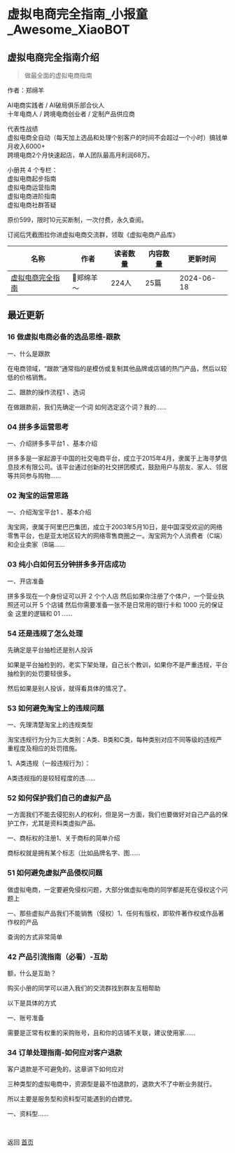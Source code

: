 # 虚拟电商完全指南_小报童_Awesome_XiaoBOT

## 虚拟电商完全指南介绍
> 做最全面的虚拟电商指南    
    
作者：郑绵羊    
    
AI电商实践者 / AI破局俱乐部合伙人    
十年电商人 / 跨境电商创业者 / 定制产品供应商    
    
代表性战绩    
虚拟电商全自动（每天加上选品和处理个别客户的时间不会超过一个小时）搞钱单月收入6000+    
跨境电商2个月快速起店，单人团队最高月利润68万。    
    
小册共 4 个专栏：    
虚拟电商起步指南    
虚拟电商运营指南    
虚拟电商进阶指南    
虚拟电商社群答疑    
    
原价599，限时10元买断制，一次付费，永久查阅。    
    
订阅后凭截图拉你进虚拟电商交流群，领取《虚拟电商产品库》  
  


|名称|作者|读者数量|内容数量|更新时间|
|---|---|---|---|---|
|[虚拟电商完全指南](https://xiaobot.net/p/zhengbot001?refer=0b133df9-27dc-423b-8101-639049001c13)|🤔郑绵羊～|224人|25篇|2024-06-18|

## 最近更新
### 16 做虚拟电商必备的选品思维-跟款

一、什么是跟款

在电商领域，“跟款”通常指的是模仿或复制其他品牌或店铺的热门产品，然后以较低的价格销售。

二、跟款的操作流程1 、选词

在做跟款前，我们先确定一个词 如何选定这个词？我的......

### 04 拼多多运营思考

一、介绍拼多多平台1 、基本介绍

拼多多是一家起源于中国的社交电商平台，成立于2015年4月，隶属于上海寻梦信息技术有限公司。该平台通过创新的社交拼团模式，鼓励用户与朋友、家人、邻居等共同参与购物......

### 02 淘宝的运营思路

一、介绍淘宝平台1 、基本介绍

淘宝网，隶属于阿里巴巴集团，成立于2003年5月10日，是中国深受欢迎的网络零售平台，也是亚太地区较大的网络零售商圈之一。淘宝网为个人消费者（C端）和企业卖家（B端......

### 03 纯小白如何五分钟拼多多开店成功

一、开店准备

拼多多现在一个身份证可以开 2 个个人店 然后如果你注册了个体户，一个营业执照还可以开 5 个店铺 然后你需要准备一张不是日常用的银行卡和 1000
元的保证金 这里的逻辑和 01 ......

### 54 还是违规了怎么处理

先确定是平台抽检还是别人投诉

如果是平台抽检到的，老实下架处理，自己长个教训，如果你不是严重违规，平台抽检到的处罚要轻很多。

然后如果是别人投诉，就得看具体的情况了。

### 53 如何避免淘宝上的违规问题

一、先理清楚淘宝上的违规类型

淘宝违规行为分为三大类别：A类、B类和C类，每种类别对应不同等级的违规严重程度及相应的处罚措施。

1、A类违规（一般违规行为）：

A类违规指的是较轻程度的违......

### 52 如何保护我们自己的虚拟产品

一方面我们不能去侵犯别人的权利，但是另一方面，我们也要做好对自己产品的保护工作，尤其是资料类虚拟产品。

一、商标权的注册1、关于商标的简单介绍

商标权就是拥有某个标志（比如品牌名字、图......

### 51 如何避免虚拟产品侵权问题

做虚拟电商，一定要避免侵权问题，大部分做虚拟电商的同学都是死在侵权这个问题上

一、那些虚拟产品我们不能销售（侵权）1、任何有版权，即软件著作权或作品著作权的产品

查询的方式非常简单

### 42 产品引流指南（必看）-互助

额，什么是互助？

购买小册的同学可以进入我们的交流群找到群友互相帮助

以下是具体的方式

一、账号准备

需要是正常有权重的采购账号，且和你的店铺不关联，建议使用家......

### 34 订单处理指南-如何应对客户退款

客户退款是不可避免的，这章讲下如何应对

三种类型的虚拟电商中，资源型是最不怕退款的，退款大不了中断业务就行。

所以主要是服务型和资料型可能遇到的白嫖党。

一、资料型......


<a href="https://github.com/Reno9527/awesome-xiaobot" style="color: white; text-decoration: none;">awesome-xiaobot</a>

返回 [首页](../README.md)
